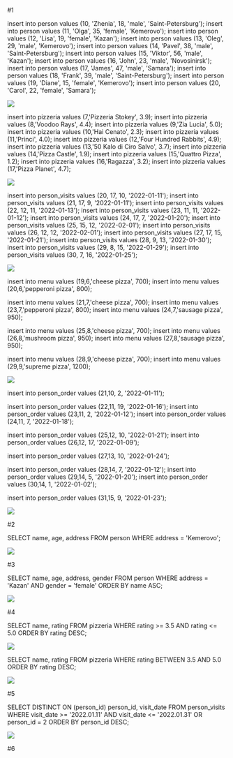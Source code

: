 #1

insert into person values (10, 'Zhenia', 18, 'male', 'Saint-Petersburg');
insert into person values (11, 'Olga', 35, 'female', 'Kemerovo');
insert into person values (12, 'Lisa', 19, 'female', 'Kazan');
insert into person values (13, 'Oleg', 29, 'male', 'Kemerovo');
insert into person values (14, 'Pavel', 38, 'male', 'Saint-Petersburg');
insert into person values (15, 'Viktor', 56, 'male', 'Kazan');
insert into person values (16, 'John', 23, 'male', 'Novosinirsk');
insert into person values (17, 'James', 47, 'male', 'Samara');
insert into person values (18, 'Frank', 39, 'male', 'Saint-Petersburg');
insert into person values (19, 'Diane', 15, 'female', 'Kemerovo');
insert into person values (20, 'Carol', 22, 'female', 'Samara');

![]("https://imgur.com/0DyWCkD")

insert into pizzeria values (7,'Pizzeria Stokey', 3.9);
insert into pizzeria values (8,'Voodoo Rays', 4.4);
insert into pizzeria values (9,'Zia Lucia', 5.0);
insert into pizzeria values (10,'Hai Cenato', 2.3);
insert into pizzeria values (11,'Princi', 4.0);
insert into pizzeria values (12,'Four Hundred Rabbits', 4.9);
insert into pizzeria values (13,'50 Kalo di Ciro Salvo', 3.7);
insert into pizzeria values (14,'Pizza Castle', 1.9);
insert into pizzeria values (15,'Quattro Pizza', 1.2);
insert into pizzeria values (16,'Ragazza', 3.2);
insert into pizzeria values (17,'Pizza Planet', 4.7);

![]("https://imgur.com/FOKXsT2")


insert into person_visits values (20, 17, 10, '2022-01-11');
insert into person_visits values (21, 17, 9, '2022-01-11');
insert into person_visits values (22, 12, 11, '2022-01-13');
insert into person_visits values (23, 11, 11, '2022-01-12');
insert into person_visits values (24, 17, 7, '2022-01-20');
insert into person_visits values (25, 15, 12, '2022-02-01');
insert into person_visits values (26, 12, 12, '2022-02-01');
insert into person_visits values (27, 17, 15, '2022-01-21');
insert into person_visits values (28, 9, 13, '2022-01-30');
insert into person_visits values (29, 8, 15, '2022-01-29');
insert into person_visits values (30, 7, 16, '2022-01-25');

![]("https://imgur.com/jhD8Uwh")



insert into menu values (19,6,'cheese pizza', 700);
insert into menu values (20,6,'pepperoni pizza', 800);

insert into menu values (21,7,'cheese pizza', 700);
insert into menu values (23,7,'pepperoni pizza', 800);
insert into menu values (24,7,'sausage pizza', 950);

insert into menu values (25,8,'cheese pizza', 700);
insert into menu values (26,8,'mushroom pizza', 950);
insert into menu values (27,8,'sausage pizza', 950);

insert into menu values (28,9,'cheese pizza', 700);
insert into menu values (29,9,'supreme pizza', 1200);

![]("https://imgur.com/spFw2d9")



insert into person_order values (21,10, 2, '2022-01-11');

insert into person_order values (22,11, 19, '2022-01-16');
insert into person_order values (23,11, 2, '2022-01-12');
insert into person_order values (24,11, 7, '2022-01-18');

insert into person_order values (25,12, 10, '2022-01-21');
insert into person_order values (26,12, 17, '2022-01-09');

insert into person_order values (27,13, 10, '2022-01-24');


insert into person_order values (28,14, 7, '2022-01-12');
insert into person_order values (29,14, 5, '2022-01-20');
insert into person_order values (30,14, 1, '2022-01-02');

insert into person_order values (31,15, 9, '2022-01-23');

![]("https://imgur.com/By4SWo7")


#2 

SELECT name, age, address
FROM person
WHERE address = 'Kemerovo';

![]("https://imgur.com/1aKbzTA")

#3

SELECT  name, age, address, gender
FROM person
WHERE address = 'Kazan' AND gender = 'female'
ORDER BY name ASC;

![]("https://imgur.com/bTe5B5M")

#4

SELECT name, rating
FROM pizzeria
WHERE rating >= 3.5 AND rating <= 5.0
ORDER BY rating DESC;

![]("https://imgur.com/ClhYKLC")


SELECT name, rating
FROM pizzeria
WHERE rating BETWEEN 3.5 AND 5.0
ORDER BY rating DESC;

![]("https://imgur.com/WlejUEe")

#5

SELECT DISTINCT ON (person_id) person_id, visit_date
FROM person_visits
WHERE visit_date >= '2022.01.11' AND visit_date <= '2022.01.31' OR person_id = 2
ORDER BY person_id DESC;

![]("https://imgur.com/p5yUFhA")

#6



